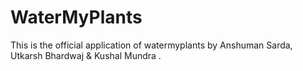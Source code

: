 # WaterMyPlants
 
This is the official application of watermyplants by Anshuman Sarda, Utkarsh Bhardwaj & Kushal Mundra .
